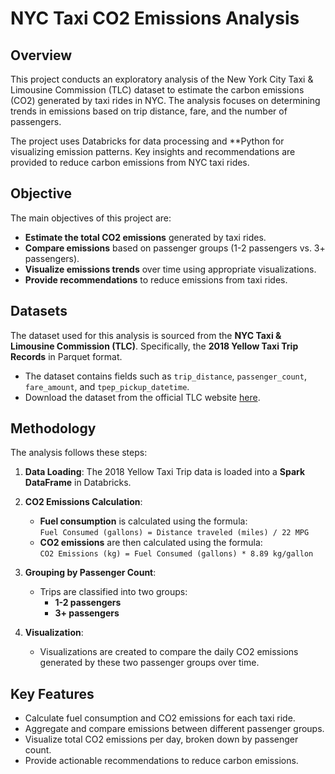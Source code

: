 # NYC Taxi CO2 Emissions Analysis

## Overview
This project conducts an exploratory analysis of the New York City Taxi & Limousine Commission (TLC) dataset to estimate the carbon emissions (CO2) generated by taxi rides in NYC. The analysis focuses on determining trends in emissions based on trip distance, fare, and the number of passengers.

The project uses Databricks for data processing and **Python for visualizing emission patterns. Key insights and recommendations are provided to reduce carbon emissions from NYC taxi rides.

## Objective
The main objectives of this project are:
- **Estimate the total CO2 emissions** generated by taxi rides.
- **Compare emissions** based on passenger groups (1-2 passengers vs. 3+ passengers).
- **Visualize emissions trends** over time using appropriate visualizations.
- **Provide recommendations** to reduce emissions from taxi rides.

## Datasets
The dataset used for this analysis is sourced from the **NYC Taxi & Limousine Commission (TLC)**. Specifically, the **2018 Yellow Taxi Trip Records** in Parquet format.

- The dataset contains fields such as `trip_distance`, `passenger_count`, `fare_amount`, and `tpep_pickup_datetime`.
- Download the dataset from the official TLC website [here](https://www.nyc.gov/site/tlc/about/tlc-trip-record-data.page).

## Methodology
The analysis follows these steps:

1. **Data Loading**: The 2018 Yellow Taxi Trip data is loaded into a **Spark DataFrame** in Databricks.
   
2. **CO2 Emissions Calculation**:
   - **Fuel consumption** is calculated using the formula:  
     `Fuel Consumed (gallons) = Distance traveled (miles) / 22 MPG`
   - **CO2 emissions** are then calculated using the formula:  
     `CO2 Emissions (kg) = Fuel Consumed (gallons) * 8.89 kg/gallon`

3. **Grouping by Passenger Count**:
   - Trips are classified into two groups:
     - **1-2 passengers**
     - **3+ passengers**
   
4. **Visualization**:
   - Visualizations are created to compare the daily CO2 emissions generated by these two passenger groups over time.

## Key Features
- Calculate fuel consumption and CO2 emissions for each taxi ride.
- Aggregate and compare emissions between different passenger groups.
- Visualize total CO2 emissions per day, broken down by passenger count.
- Provide actionable recommendations to reduce carbon emissions.
